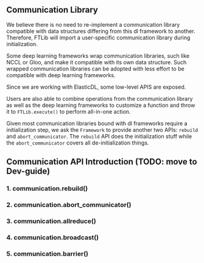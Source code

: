 ## Communication Library

We believe there is no need to re-implement a communication library compatible with data structures differing from this dl framework to another. Therefore, FTLib will import a user-specific communication library during initialization. 

Some deep learning frameworks wrap communication libraries, such like NCCL or Gloo, and make it compatible with its own data structure. Such wrapped communication libraries can be adopted with less effort to be compatible with deep learning frameworks.

Since we are working with ElasticDL, some low-level APIS are exposed.

Users are also able to combine operations from the communication library as well as the deep learning frameworks to customize a function and throw it to `FTLib.execute()` to perform all-in-one action.

Given most communication libraries bound with dl frameworks require a initialization step, we ask the `Framework` to provide another two APIs: `rebuild` and `abort_communicator`. The `rebuild` API does the initialization stuff while the `abort_communicator` covers all de-initialization things.

## Communication API Introduction (TODO: move to Dev-guide)

### 1. communication.rebuild()

### 2. communication.abort_communicator()

### 3. communication.allreduce()

### 4. communication.broadcast()

### 5. communication.barrier()